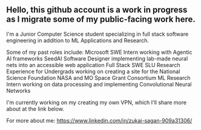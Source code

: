 ## Hello, this github account is a work in progress as I migrate some of my public-facing work here.


I'm a Junior Computer Science student specializing in full stack software engineering in addition to ML Applications and Research.

Some of my past roles include:
Microsoft SWE Intern working with Agentic AI frameworks
SeedAI Software Designer implementing lab-made neural nets into an accessible web application
Full Stack SWE SLU Research Experience for Undergrads working on creating a site for the National Science Foundation
NASA and MO Space Grant Consortium ML Research Intern working on data processing and implementing Convolutional Neural Networks


I'm currently working on my creating my own VPN, which I'll share more about at the link below.


For more about me: https://www.linkedin.com/in/zukai-sagan-909a31306/



<!--
**ZukaiSagan/ZukaiSagan** is a ✨ _special_ ✨ repository because its `README.md` (this file) appears on your GitHub profile.

Here are some ideas to get you started:

- 🔭 I’m currently working on ...
- 🌱 I’m currently learning ...
- 👯 I’m looking to collaborate on ...
- 🤔 I’m looking for help with ...
- 💬 Ask me about ...
- 📫 How to reach me: ...
- 😄 Pronouns: ...
- ⚡ Fun fact: ...
-->
